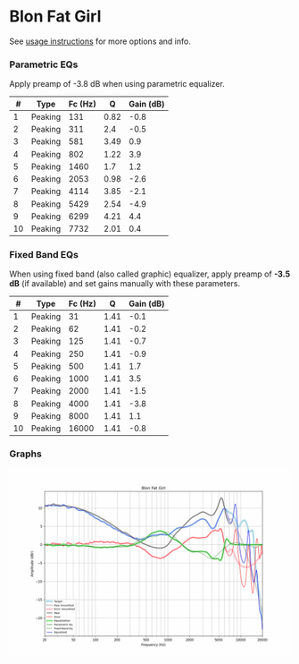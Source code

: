 # Blon Fat Girl
See [usage instructions](https://github.com/jaakkopasanen/AutoEq#usage) for more options and info.

### Parametric EQs
Apply preamp of -3.8 dB when using parametric equalizer.

|   # | Type    |   Fc (Hz) |    Q |   Gain (dB) |
|-----|---------|-----------|------|-------------|
|   1 | Peaking |       131 | 0.82 |        -0.8 |
|   2 | Peaking |       311 | 2.4  |        -0.5 |
|   3 | Peaking |       581 | 3.49 |         0.9 |
|   4 | Peaking |       802 | 1.22 |         3.9 |
|   5 | Peaking |      1460 | 1.7  |         1.2 |
|   6 | Peaking |      2053 | 0.98 |        -2.6 |
|   7 | Peaking |      4114 | 3.85 |        -2.1 |
|   8 | Peaking |      5429 | 2.54 |        -4.9 |
|   9 | Peaking |      6299 | 4.21 |         4.4 |
|  10 | Peaking |      7732 | 2.01 |         0.4 |

### Fixed Band EQs
When using fixed band (also called graphic) equalizer, apply preamp of **-3.5 dB** (if available) and set gains manually with these parameters.

|   # | Type    |   Fc (Hz) |    Q |   Gain (dB) |
|-----|---------|-----------|------|-------------|
|   1 | Peaking |        31 | 1.41 |        -0.1 |
|   2 | Peaking |        62 | 1.41 |        -0.2 |
|   3 | Peaking |       125 | 1.41 |        -0.7 |
|   4 | Peaking |       250 | 1.41 |        -0.9 |
|   5 | Peaking |       500 | 1.41 |         1.7 |
|   6 | Peaking |      1000 | 1.41 |         3.5 |
|   7 | Peaking |      2000 | 1.41 |        -1.5 |
|   8 | Peaking |      4000 | 1.41 |        -3.8 |
|   9 | Peaking |      8000 | 1.41 |         1.1 |
|  10 | Peaking |     16000 | 1.41 |        -0.8 |

### Graphs
![](./Blon%20Fat%20Girl.png)
